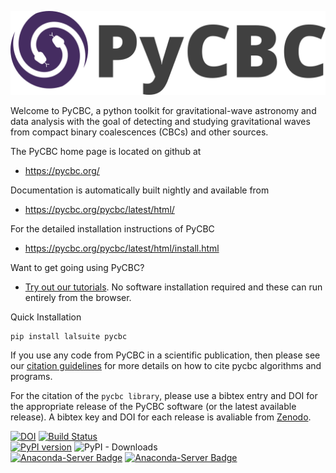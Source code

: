 ![GW150914](https://raw.githubusercontent.com/gwastro/pycbc-logo/master/pycbc_logo_name.png)

Welcome to PyCBC, a python toolkit for gravitational-wave astronomy and data analysis with the goal of detecting and studying gravitational waves from compact binary coalescences (CBCs) and other sources.

The PyCBC home page is located on github at

 * https://pycbc.org/

Documentation is automatically built nightly and available from

 * https://pycbc.org/pycbc/latest/html/

For the detailed installation instructions of PyCBC

 * https://pycbc.org/pycbc/latest/html/install.html
 
Want to get going using PyCBC?

 * [Try out our tutorials](https://github.com/gwastro/PyCBC-Tutorials). No software installation required and these can run entirely from the browser. 

Quick Installation
```
pip install lalsuite pycbc
```

If you use any code from PyCBC in a scientific publication, then please see our [citation guidelines](http://pycbc.org/pycbc/latest/html/credit.html) for more details on how to cite pycbc algorithms and
programs.

For the citation of the ``pycbc library``,  please use a bibtex entry and DOI for the
appropriate release of the PyCBC software (or the latest available release).
A bibtex key and DOI for each release is avaliable from [Zenodo](http://zenodo.org/).

[![DOI](https://zenodo.org/badge/31596861.svg)](https://zenodo.org/badge/latestdoi/31596861) [![Build Status](https://travis-ci.org/gwastro/pycbc.svg?branch=master)](https://travis-ci.org/gwastro/pycbc)  
[![PyPI version](https://badge.fury.io/py/PyCBC.svg)](https://badge.fury.io/py/PyCBC) ![PyPI - Downloads](https://img.shields.io/pypi/dm/pycbc)  
[![Anaconda-Server Badge](https://anaconda.org/conda-forge/pycbc/badges/version.svg)](https://anaconda.org/conda-forge/pycbc) [![Anaconda-Server Badge](https://anaconda.org/conda-forge/pycbc/badges/downloads.svg)](https://anaconda.org/conda-forge/pycbc)  
